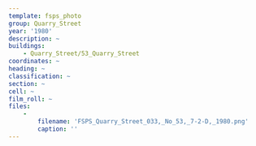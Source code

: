 ```yaml
---
template: fsps_photo
group: Quarry_Street
year: '1980'
description: ~
buildings:
    - Quarry_Street/53_Quarry_Street
coordinates: ~
heading: ~
classification: ~
section: ~
cell: ~
film_roll: ~
files:
    -
        filename: 'FSPS_Quarry_Street_033,_No_53,_7-2-D,_1980.png'
        caption: ''
---
```

